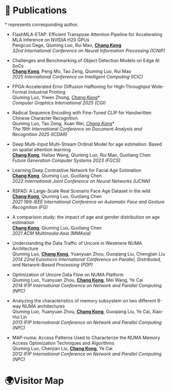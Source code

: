 <span id="publications"></span>

# 📝 Publications
\* represents corresponding author.

- FlashMLA-ETAP: Efficient Transpose Attention Pipeline for Accelerating MLA Inference on NVIDIA H20 GPUs<br/>
  Pengcuo Dege, Qiuming Luo, Rui Mao, **<u>Chang Kong</u>**<br/>
  *32nd International Conference on Neural Information Processing (ICNIP)*

- Challenges and Benchmarking of Object Detection Models on Edge AI SoCs<br/>
  **<u>Chang Kong</u>**, Peng Mo, Tao Zeng, Qiuming Luo, Rui Mao<br/>
  *2025 International Conference on Intelligent Computing (ICIC)*

- FPGA-Accelerated Error Diffusion Halftoning for High-Throughput Wide-Format Industrial Printing<br/>
  Qiuming Luo, Yiwen Zhong, **<u>Chang Kong*</u>**<br/>
  *Computer Graphics International 2025 (CGI)*

- Radical Sequence Encoding with Fine-Tuned CLIP for Handwritten Chinese Character Recognition<br/>
  Qiuming Luo, Tao Zeng, Xuan Wei, **<u>Chang Kong*</u>**<br/>
  *The 19th International Conference on Document Analysis and Recognition 2025 (ICDAR)*

- Deep Multi-Input Multi-Stream Ordinal Model for age estimation: Based on spatial attention learning<br/>
  **<u>Chang Kong</u>**, Haitao Wang, Qiuming Luo, Rui Mao, Guoliang Chen<br/>
  *Future Generation Computer Systems 2023 (FGCS)*

- Learning Deep Contrastive Network for Facial Age Estimation<br/>
  **<u>Chang Kong</u>**, Qiuming Luo, Guoliang Chen<br/>
  *2022 International Joint Conference on Neural Networks (IJCNN)*

- RSFAD: A Large-Scale Real Scenario Face Age Dataset in the wild<br/>
  **<u>Chang Kong</u>**, Qiuming Luo, Guoliang Chen<br/>
  *2021 16th IEEE International Conference on Automatic Face and Gesture Recognition (FG)*

- A comparison study: the impact of age and gender distribution on age estimation<br/>
  **<u>Chang Kong</u>**, Qiuming Luo, Guoliang Chen<br/>
  *2021 ACM Multimedia Asia (MMAsia)*

- Understanding the Data Traffic of Uncore in Westmere NUMA Architecture<br/>
  Qiuming Luo, **<u>Chang Kong</u>**, Yuanyuan Zhou, Guoqiang Liu, Chengjian Liu<br/>
  *2014 22nd Euromicro International Conference on Parallel, Distributed, and Network-Based Processing (PDP)*

- Optimization of Uncore Data Flow on NUMA Platform<br/>
  Qiuming Luo, Yuanyuan Zhou, **<u>Chang Kong</u>**, Mei Wang, Ye Cai<br/>
  *2014 IFIP International Conference on Network and Parallel Computing (NPC)*

- Analyzing the characteristics of memory subsystem on two different 8-way NUMA architectures<br/>
  Qiuming Luo, Yuanyuan Zhou, **<u>Chang Kong</u>**, Guoqiang Liu, Ye Cai, Xiao-Hui Lin<br/>
  *2013 IFIP International Conference on Network and Parallel Computing (NPC)*

- MAP-numa: Access Patterns Used to Characterize the NUMA Memory Access Optimization Techniques and Algorithms<br/>
  Qiuming Luo, Chenjian Liu, **<u>Chang Kong</u>**, Ye Cai<br/>
  *2012 IFIP International Conference on Network and Parallel Computing (NPC)*


# 🌍Visitor Map
<div style="float: left;">
  <script type='text/javascript' id='clustrmaps' src='//cdn.clustrmaps.com/map_v2.js?cl=ffffff&w=300&t=tt&d=9qYRgq67gNxmoIZ0ukUurPIh1vuyzcIIi4YEiEG4ejA&co=2d78ad&cmo=3acc3a&cmn=ff5353&ct=ffffff'></script>
</div>
